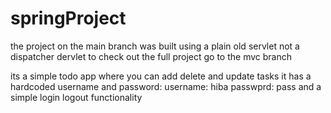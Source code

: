 # springProject
the project on the main branch was built using a plain old servlet not a dispatcher dervlet
to check out the full project go to the mvc branch 

its a simple todo app where you can add delete and update tasks
it has a hardcoded username and password: 
username: hiba
passwprd: pass
 and a simple login logout functionality 
